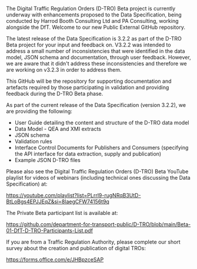 The Digital Traffic Regulation Orders (D-TRO) Beta project is currently underway with enhancements proposed to the Data Specification, being conducted by Harrod Booth Consulting Ltd and PA Consulting, working alongside the DfT. Welcome to our new Public External GitHub repository.
 
The latest release of the Data Specification is 3.2.2 as part of the D-TRO Beta project for your input and feedback on.  V3.2.2 was intended to address a small number of inconsistencies that were identified in the data model, JSON schema and documentation, through user feedback. However, we are aware that it didn't address these inconsistencies and therefore we are working on v3.2.3 in order to address them. 
 
This GitHub will be the repository for supporting documentation and artefacts required by those participating in validation and providing feedback during the D-TRO Beta phase.
 
As part of the current release of the Data Specification (version 3.2.2), we are providing the following:
 
- User Guide detailing the content and structure of the D-TRO data model
- Data Model - QEA and XMI extracts
- JSON schema
- Validation rules
- Interface Control Documents for Publishers and Consumers (specifying the API interface for data extraction, supply and publication)
- Example JSON D-TRO files
 
Please also see the Digital Traffic Regulation Orders (D-TRO) Beta YouTube playlist for videos of webinars (including technical ones discussing the Data Specification) at:
 
https://youtube.com/playlist?list=PLrrl9-rugNRqB3UtD-BtLoBgs4EPJJEqZ&si=8laegCFW74156t9q

The Private Beta participant list is available at:

https://github.com/department-for-transport-public/D-TRO/blob/main/Beta-01-DfT-D-TRO-Participants-List.pdf

If you are from a Traffic Regulation Authority, please complete our short survey about the creation and publication of digital TROs:

https://forms.office.com/e/JHBpzceSAP
